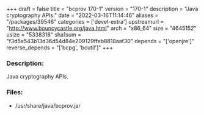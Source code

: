 +++
draft = false
title = "bcprov 170-1"
version = "170-1"
description = "Java cryptography APIs."
date = "2022-03-16T11:14:46"
aliases = "/packages/39546"
categories = ['devel-extra']
upstreamurl = "http://www.bouncycastle.org/java.html"
arch = "x86_64"
size = "4645152"
usize = "5338318"
sha1sum = "f3d5e543b13d36d54d84e209129ffeb8818aaf30"
depends = "['openjre']"
reverse_depends = "['bcpg', 'bcutil']"
+++
### Description: 
Java cryptography APIs.

### Files: 
* /usr/share/java/bcprov.jar
